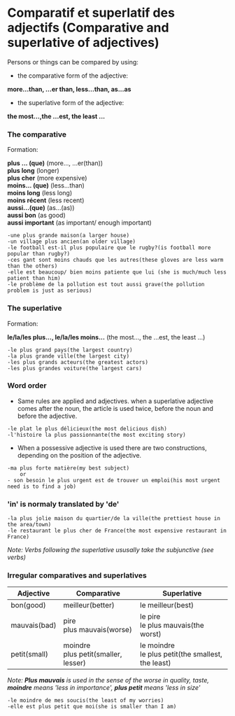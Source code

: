 # Comparatif et superlatif des adjectifs (Comparative and superlative of adjectives)

Persons or things can be compared by using:
- the comparative form of the adjective:
<div class="indented_4">
    <b>more...than, ...er than, less...than, as...as</b>
</div>

- the superlative form of the adjective:
<div class="indented_4">
    <b>the most...,the ...est, the least ...</b>
</div>

### The comparative

Formation:

**plus ... (que)** (more..., ...er(than))<br/>
**plus long** (longer)<br/>
**plus cher** (more expensive)<br/>
**moins... (que)** (less...than)<br/>
**moins long** (less long)<br/>
**moins récent** (less recent)<br/>
**aussi...(que)** (as...(as))<br/>
**aussi bon** (as good)<br/>
**aussi important** (as important/ enough important)

```
-une plus grande maison(a larger house)
-un village plus ancien(an older village)
-le football est-il plus populaire que le rugby?(is football more popular than rugby?)
-ces gant sont moins chauds que les autres(these gloves are less warm than the others)
-elle est beaucoup/ bien moins patiente que lui (she is much/much less patient than him)
-le problème de la pollution est tout aussi grave(the pollution problem is just as serious)
```

### The superlative

Formation:
  
  **le/la/les plus..., le/la/les moins...**        (the most..., the ...est, the least ...)       

```
-le plus grand pays(the largest country)
-la plus grande ville(the largest city)
-les plus grands acteurs(the greatest actors)
-les plus grandes voiture(the largest cars)
```

### Word order

- Same rules are applied and adjectives. when a superlative adjective comes after the noun, the article is used twice, before the noun and before the adjective.
```
-le plat le plus délicieux(the most delicious dish)
-l'histoire la plus passionnante(the most exciting story)
```
- When a possessive adjective is used there are two constructions, depending on the position of the adjective.
```
-ma plus forte matière(my best subject)
    or
- son besoin le plus urgent est de trouver un emploi(his most urgent need is to find a job)
```

### 'in' is normaly translated by 'de'
```
-la plus jolie maison du quartier/de la ville(the prettiest house in the area/town)
-le restaurant le plus cher de France(the most expensive restaurant in France)
```
*Note: Verbs following the superlative ususally take the subjunctive (see verbs)*

### Irregular comparatives and superlatives

|Adjective|Comparative|Superlative|
|--|--|--|
|bon(good)|meilleur(better)|le meilleur(best)|
|mauvais(bad)|pire<br/>plus mauvais(worse)|le pire<br/>le plus mauvais(the worst)|
|petit(small)|moindre<br/>plus petit(smaller, lesser)|le moindre<br/>le plus petit(the smallest, the least)|

*Note: **Plus mauvais** is used in the sense of the worse in quality, taste, **moindre** means 'less in importance', **plus petit** means 'less in size'*
```
-le moindre de mes soucis(the least of my worries)
-elle est plus petit que moi(she is smaller than I am)
```